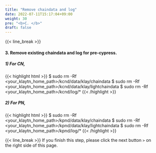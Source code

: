 ```yaml
---
title: "Remove chaindata and log"
date: 2022-07-11T15:17:04+09:00
weight: 30
pre: "<b>C. </b>"
draft: false
---
```


{{< line_break >}}
#### 3. Remove existing chaindata and log for pre-cypress.
##### 1) For CN,
{{< highlight html >}}
$ sudo rm -Rf <your_klaytn_home_path>/kcnd/data/klay/chaindata
$ sudo rm -Rf <your_klaytn_home_path>/kcnd/data/klay/lightchaindata
$ sudo rm -Rf <your_klaytn_home_path>/kcnd/log/*
{{< /highlight >}}

##### 2) For PN,
{{< highlight html >}}
$ sudo rm -Rf <your_klaytn_home_path>/kpnd/data/klay/chaindata
$ sudo rm -Rf <your_klaytn_home_path>/kpnd/data/klay/lightchaindata
$ sudo rm -Rf <your_klaytn_home_path>/kpnd/log/*
{{< /highlight >}}

{{< line_break >}}
If you finish this step, please click the next button ```>``` on the right side of this page.
